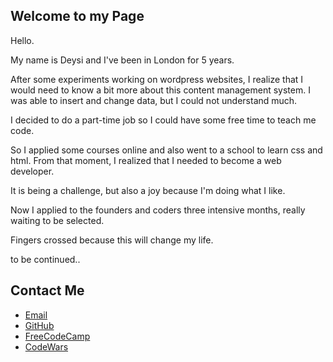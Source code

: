 
	
## Welcome to my Page

Hello.

My name is Deysi and I've been in London for 5 years.

After some experiments working on wordpress websites, I realize that I would need to know a bit more about this content management system. I was able to insert and change data, but I could not understand much.

I decided to do a part-time job so I could have some free time to teach me code.

So I applied some courses online and also went to a school to learn css and html. From that moment, I realized that I needed to become a web developer.

It is being a challenge, but also a joy because I'm doing what I like.

Now I applied to the founders and coders three intensive months, really waiting to be selected.

Fingers crossed because this will change my life.



to be continued..


## Contact Me
<body>
		<footer>
    		<ul>
        		<li><a href="http://mailto:deysi-ramirez@hotmail.com">Email</a></li>
        		<li><a href="https://github.com/DeysiR">GitHub</a></li>
			<li><a href="https://www.freecodecamp.org/deysir">FreeCodeCamp</a></li>
			<li><a href="https://www.codewars.com/dashboard">CodeWars</a></li>
			</ul>
		</footer>
</body>


